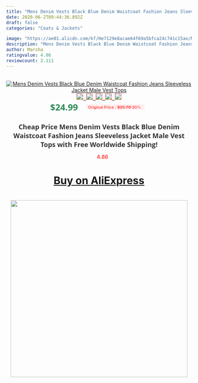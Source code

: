 ```yaml
---
title: "Mens Denim Vests Black Blue Denim Waistcoat Fashion Jeans Sleeveless Jacket Male Vest Tops"
date: 2020-06-2T09:44:36.892Z
draft: false
categories: "Coats & Jackets"

image: "https://ae01.alicdn.com/kf/He7129e8acae64f69a5bfca24c741c15ax/Mens-Denim-Vests-Black-Blue-Denim-Waistcoat-Fashion-Jeans-Sleeveless-Jacket-Male-Vest-Tops.png_220x220.png"
description: "Mens Denim Vests Black Blue Denim Waistcoat Fashion Jeans Sleeveless Jacket Male Vest Tops"
author: Marsha
ratingvalue: 4.86
reviewcount: 2.111
---
```

<br>
<div style="text-align: center;">
<a href="https://s.click.aliexpress.com/e/_An0GFF" target="_blank" rel="nofollow noopener noreferrer"><img alt="Mens Denim Vests Black Blue Denim Waistcoat Fashion Jeans Sleeveless Jacket Male Vest Tops" class="magnifier-image" src="https://ae01.alicdn.com/kf/He7129e8acae64f69a5bfca24c741c15ax/Mens-Denim-Vests-Black-Blue-Denim-Waistcoat-Fashion-Jeans-Sleeveless-Jacket-Male-Vest-Tops.png_220x220.png_640x640.jpg">
<br>
<img style="border:1px solid salmon" src="https://ae01.alicdn.com/kf/He7129e8acae64f69a5bfca24c741c15ax/Mens-Denim-Vests-Black-Blue-Denim-Waistcoat-Fashion-Jeans-Sleeveless-Jacket-Male-Vest-Tops.png_120x120.jpg">&nbsp;&nbsp;<img style="border:1px solid salmon" src="https://ae01.alicdn.com/kf/H55f079b739bd4edba4487444a01f89f8t/Mens-Denim-Vests-Black-Blue-Denim-Waistcoat-Fashion-Jeans-Sleeveless-Jacket-Male-Vest-Tops.jpg_120x120.jpg">&nbsp;&nbsp;<img style="border:1px solid salmon" src="https://ae01.alicdn.com/kf/Hb3092c71958745329445429c44da7fe5o/Mens-Denim-Vests-Black-Blue-Denim-Waistcoat-Fashion-Jeans-Sleeveless-Jacket-Male-Vest-Tops.jpg_120x120.jpg">&nbsp;&nbsp;<img style="border:1px solid salmon" src="https://ae01.alicdn.com/kf/H9410a01eae8f4acbb98cb90a3176708d7/Mens-Denim-Vests-Black-Blue-Denim-Waistcoat-Fashion-Jeans-Sleeveless-Jacket-Male-Vest-Tops.jpg_120x120.jpg">&nbsp;&nbsp;<img style="border:1px solid salmon" src="https://ae01.alicdn.com/kf/Hacbef51346b84e7d8d32de6af2e2ecd5D/Mens-Denim-Vests-Black-Blue-Denim-Waistcoat-Fashion-Jeans-Sleeveless-Jacket-Male-Vest-Tops.jpg_120x120.jpg"></a></div><br0>
<div style="text-align: center;"><span style="background-color: white; border: 0px; box-sizing: border-box; color: seagreen; display: inline-block; font-family: &quot;open sans&quot; , &quot;arial&quot; , &quot;helvetica&quot; , sans-serif , &quot;heiti&quot;; font-size: 24px; font-stretch: inherit; font-weight: 700; line-height: inherit; margin: 0px 10px 0px 0px; padding: 0px; vertical-align: middle;">$24.99 </span>
<span style="background: rgb(255 , 241 , 241); border-radius: 3px; border: 0px; box-sizing: border-box; color: #ff4747; display: inline-block; font-family: inherit; font-size: 12px; font-stretch: inherit; font-style: inherit; font-variant: inherit; font-weight: 600; line-height: inherit; margin: 0px; padding: 2px 5px; transform: scale(0.9); vertical-align: middle;">Original Price : <b style="text-decoration: line-through;">$35.70 </b> 30%&nbsp;&nbsp;</span></div>
<h1 style="color: #333333; display: inline-block; font-family: &quot;open sans&quot; , &quot;arial&quot; , &quot;helvetica&quot; , sans-serif , &quot;heiti&quot;; font-size: 18px; font-stretch: inherit; font-weight: 700; text-align: center;">Cheap Price Mens Denim Vests Black Blue Denim Waistcoat Fashion Jeans Sleeveless Jacket Male Vest Tops with Free Worldwide Shipping!</h1>
<div style="color: #ff4747; text-align: center;">
<img src="https://4.bp.blogspot.com/-M0ZcTcb-5uY/XleCXlxnR4I/AAAAAAAAAEc/OrjgMkXV1oMQFaCRZj5HQwOCBcu3w1FegCPcBGAYYCw/s1600/star.png" style="height: 15px;">&nbsp;<b>4.86</b></div>
<div class="button_cont" align="center"><a class="buynow_a" href="https://s.click.aliexpress.com/e/_An0GFF" target="_blank" rel="nofollow noopener noreferrer"><H1>Buy on AliExpress</H1></a></div><br>
<div class="separator" style="clear: both; text-align: center;">
<img src="https://lh3.googleusercontent.com/-pTy5HemUv9M/XlePHvY0dAI/AAAAAAAAAE4/0nX5iRUoIWY8eMW9Dpxeirr157OZliDIgCLcBGAsYHQ/s1600/badge.gif" width="480">
</div>
